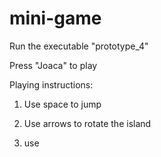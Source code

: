 # mini-game

Run the executable "prototype_4"

Press "Joaca" to play 

Playing instructions:

1. Use space to jump

2. Use arrows to rotate the island

3. use 

